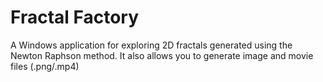 <h1>Fractal Factory</h1>
A Windows application for exploring 2D fractals generated using the Newton Raphson method. It also allows you to generate image and movie files (.png/.mp4)
<p></p>
